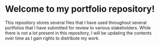 # Welcome to my portfolio repository!

This repository stores several files that I have used throughout several portfolios that I have submitted for review to various stakeholders. While there is not a lot present in this repository, I will be updating the contents over time as I gain rights to distribute my work.
